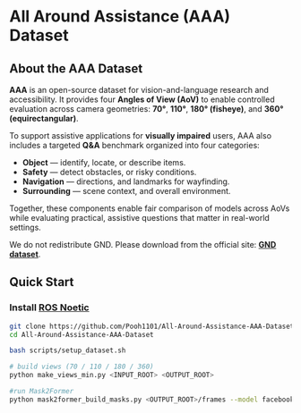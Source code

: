 # All Around Assistance (AAA) Dataset

## About the AAA Dataset

**AAA** is an open-source dataset for vision-and-language research and accessibility. It provides four **Angles of View (AoV)** to enable controlled evaluation across camera geometries: **70°**, **110°**, **180° (fisheye)**, and **360° (equirectangular)**.

To support assistive applications for **visually impaired** users, AAA also includes a targeted **Q&A** benchmark organized into four categories:
- **Object** — identify, locate, or describe items.
- **Safety** — detect obstacles, or risky conditions.
- **Navigation** —  directions, and landmarks for wayfinding.
- **Surrounding** — scene context, and overall environment.

Together, these components enable fair comparison of models across AoVs while evaluating practical, assistive questions that matter in real-world settings.

We do not redistribute GND. Please download from the official site:
[**GND dataset**](https://cs.gmu.edu/~xiao/Research/GND/).


## Quick Start

### Install [**ROS Noetic**](https://wiki.ros.org/noetic/Installation/Ubuntu)

```bash
git clone https://github.com/Pooh1101/All-Around-Assistance-AAA-Dataset.git
cd All-Around-Assistance-AAA-Dataset
```

```bash
bash scripts/setup_dataset.sh

# build views (70 / 110 / 180 / 360)
python make_views_min.py <INPUT_ROOT> <OUTPUT_ROOT>

#run Mask2Former
python mask2former_build_masks.py <OUTPUT_ROOT>/frames --model facebook/mask2former-swin-large-coco-panoptic --batch 4
